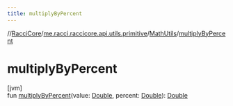 ```yaml
---
title: multiplyByPercent
---
```

//[RacciCore](../../../index.html)/[me.racci.raccicore.api.utils.primitive](../index.html)/[MathUtils](index.html)/[multiplyByPercent](multiply-by-percent.html)



# multiplyByPercent



[jvm]\
fun [multiplyByPercent](multiply-by-percent.html)(value: [Double](https://kotlinlang.org/api/latest/jvm/stdlib/kotlin/-double/index.html), percent: [Double](https://kotlinlang.org/api/latest/jvm/stdlib/kotlin/-double/index.html)): [Double](https://kotlinlang.org/api/latest/jvm/stdlib/kotlin/-double/index.html)




